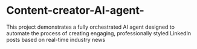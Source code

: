 # Content-creator-AI-agent-
This project demonstrates a fully orchestrated AI agent designed to automate the process of creating engaging, professionally styled LinkedIn posts based on real-time industry news
